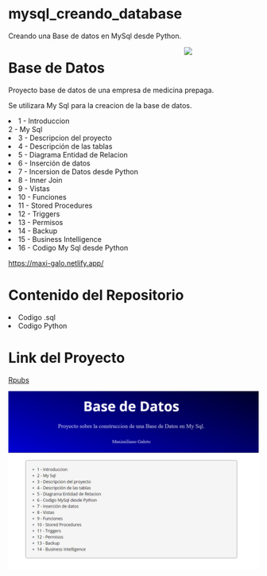 


# mysql_creando_database
Creando una Base de datos en MySql desde Python.


<a href="https://www.mysql.com/" rel="nofollow"><img src="https://miracomosehace.com/wp-content/uploads/2020/08/icono-de-mysql-a-colores.jpg" align="right" width="150" style="max-width: 100%;"></a>

# Base de Datos

Proyecto base de datos de una empresa de medicina prepaga.

Se utilizara My Sql para la creacion de la base de datos.


<ui>
<li>
1 - Introduccion
</li>
</li>
2 - My Sql
</li>
<li>
3 - Descripcion del proyecto
</li>
<li>
4 - Descripción de las tablas
</li>
<li>
5 - Diagrama Entidad de Relacion
</li>
<li>
6 - Inserción de datos
</li>
<li>
7 - Incersion de Datos desde Python
</li>
<li>
8 - Inner Join
</li>
<li>
9 - Vistas
</li>
<li>
10 - Funciones
</li>
<li>
11 - Stored Procedures
</li>
<li>
12 - Triggers
</li>
<li>
13 - Permisos
</li>
<li>
14 - Backup
</li>
<li>
15 - Business Intelligence
</li>
<li>
16 - Codigo My Sql desde Python
</li>

</ui>

https://maxi-galo.netlify.app/

# Contenido del Repositorio

<ui>
<li>
Codigo .sql
</li>
<li>
Codigo Python
</li>
<ui>


# Link del Proyecto

[Rpubs](https://rpubs.com/MGaloto/mysql_database)


![](Imagenes/dw.png)